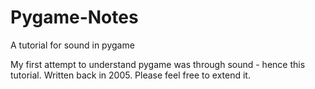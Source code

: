# Pygame-Notes
A tutorial for sound in pygame

My first attempt to understand pygame was through sound - hence this tutorial.
Written back in 2005. Please feel free to extend it.
